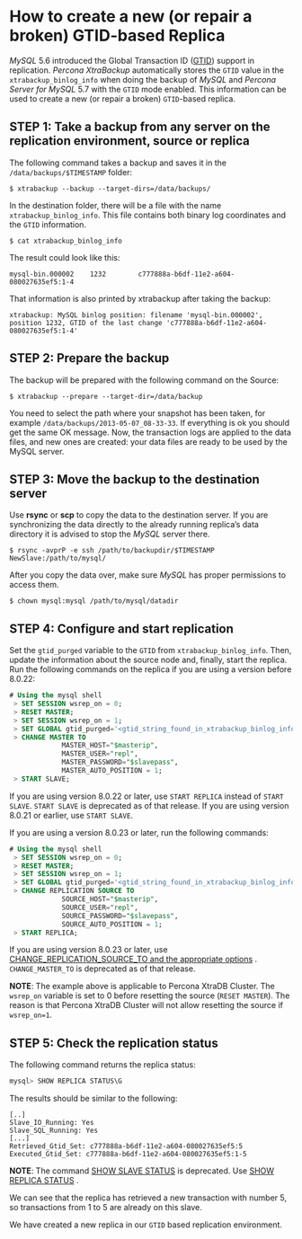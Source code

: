 # How to create a new (or repair a broken) GTID-based Replica

*MySQL* 5.6 introduced the Global Transaction
ID ([GTID](http://dev.mysql.com/doc/refman/5.6/en/replication-gtids-concepts.html))
support in replication. *Percona XtraBackup* automatically
stores the `GTID` value in the `xtrabackup_binlog_info` when doing the
backup of *MySQL* and *Percona Server for MySQL* 5.7 with the `GTID` mode
enabled. This
information can be used to create a new (or repair a broken) `GTID`-based
replica.

## STEP 1: Take a backup from any server on the replication environment, source or replica

The following command takes a backup and saves it in
the `/data/backups/$TIMESTAMP` folder:

```shell
$ xtrabackup --backup --target-dirs=/data/backups/
```

In the destination folder, there will be a file with the name
`xtrabackup_binlog_info`. This file contains both binary log coordinates
and the `GTID` information.

```shell
$ cat xtrabackup_binlog_info
```
The result could look like this:

```text
mysql-bin.000002    1232        c777888a-b6df-11e2-a604-080027635ef5:1-4
```

That information is also printed by xtrabackup after taking the backup:

```text
xtrabackup: MySQL binlog position: filename 'mysql-bin.000002', position 1232, GTID of the last change 'c777888a-b6df-11e2-a604-080027635ef5:1-4'
```

## STEP 2: Prepare the backup

The backup will be prepared with the following command on the Source:

```shell
$ xtrabackup --prepare --target-dir=/data/backup
```

You need to select the path where your snapshot has been taken, for example
`/data/backups/2013-05-07_08-33-33`. If everything is ok you should get the
same OK message. Now, the transaction logs are applied to the data files,
and new
ones are created: your data files are ready to be used by the MySQL server.

## STEP 3: Move the backup to the destination server

Use **rsync** or **scp** to copy the data to the destination
server. If you are synchronizing the data directly to the already running
replica’s data
directory it is advised to stop the *MySQL* server there.

```shell
$ rsync -avprP -e ssh /path/to/backupdir/$TIMESTAMP NewSlave:/path/to/mysql/
```

After you copy the data over, make sure *MySQL* has proper permissions to
access them.

```shell
$ chown mysql:mysql /path/to/mysql/datadir
```

## STEP 4: Configure and start replication

Set the `gtid_purged` variable to the `GTID` from
`xtrabackup_binlog_info`. Then, update the information about the
source node and, finally, start the replica. Run the following commands on
the replica if you are using a version before 8.0.22:

```sql
# Using the mysql shell
 > SET SESSION wsrep_on = 0;
 > RESET MASTER;
 > SET SESSION wsrep_on = 1;
 > SET GLOBAL gtid_purged='<gtid_string_found_in_xtrabackup_binlog_info>';
 > CHANGE MASTER TO
             MASTER_HOST="$masterip",
             MASTER_USER="repl",
             MASTER_PASSWORD="$slavepass",
             MASTER_AUTO_POSITION = 1;
 > START SLAVE;
```

If you are using version 8.0.22 or later, use `START REPLICA` instead
of `START SLAVE`. `START SLAVE` is deprecated as of that release. If you
are using version 8.0.21 or earlier, use `START SLAVE`.

If you are using a version 8.0.23 or later, run the following commands:

```sql
# Using the mysql shell
 > SET SESSION wsrep_on = 0;
 > RESET MASTER;
 > SET SESSION wsrep_on = 1;
 > SET GLOBAL gtid_purged='<gtid_string_found_in_xtrabackup_binlog_info>';
 > CHANGE REPLICATION SOURCE TO
             SOURCE_HOST="$masterip",
             SOURCE_USER="repl",
             SOURCE_PASSWORD="$slavepass",
             SOURCE_AUTO_POSITION = 1;
 > START REPLICA;
```

If you are using version 8.0.23 or later,
use [CHANGE_REPLICATION_SOURCE_TO and the appropriate options](https://dev.mysql.com/doc/refman/8.0/en/change-replication-source-to.html)
. `CHANGE_MASTER_TO` is deprecated as of that release.

**NOTE**: The example above is applicable to Percona XtraDB Cluster.
The `wsrep_on` variable
is set to 0 before resetting the source (`RESET MASTER`). The
reason is that Percona XtraDB Cluster will not allow resetting the source
if
`wsrep_on=1`.

## STEP 5: Check the replication status

The following command returns the replica status:

```sql
mysql> SHOW REPLICA STATUS\G
```
The results should be similar to the following:

```text
[..]
Slave_IO_Running: Yes
Slave_SQL_Running: Yes
[...]
Retrieved_Gtid_Set: c777888a-b6df-11e2-a604-080027635ef5:5
Executed_Gtid_Set: c777888a-b6df-11e2-a604-080027635ef5:1-5
```

**NOTE**: The
command [SHOW SLAVE STATUS](https://dev.mysql.com/doc/refman/8.0/en/show-slave-status.html)
is deprecated.
Use [SHOW REPLICA STATUS](https://dev.mysql.com/doc/refman/8.0/en/show-replica-status.html)
.

We can see that the replica has retrieved a new transaction with number 5,
so
transactions from 1 to 5 are already on this slave.

We have created a new replica in our `GTID` based replication
environment.
